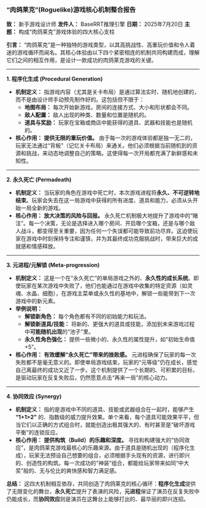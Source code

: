 
### **“肉鸽莱克”(Roguelike)游戏核心机制整合报告**

**致：** 新手游戏设计师
**发件人：** BaseRRT推理引擎
**日期：** 2025年7月20日
**主题：** 构成“肉鸽莱克”游戏体验的四大核心支柱

**引言：**
“肉鸽莱克”是一种独特的游戏类型，以其高挑战性、高重玩价值和令人着迷的游戏循环而闻名。其核心体验由以下四个紧密相连的机制共同构建而成，理解它们之间的相互作用，是设计一款成功的肉鸽莱克游戏的关键。

---

**1. 程序化生成 (Procedural Generation)**

*   **机制定义：** 指游戏内容（尤其是关卡布局）是通过算法实时、随机地创建的，而不是由设计师手动预先制作好的。这包括但不限于：
    *   **地图布局：** 每次开始新游戏，房间的连接方式、大小和形状都会不同。
    *   **敌人配置：** 敌人出现的种类、数量和位置是随机的。
    *   **道具与奖励：** 玩家在宝箱或商店中能获得的道具、武器和技能也是随机的。
*   **核心作用：** **提供无限的重玩价值。** 由于每一次的游戏体验都是独一无二的，玩家无法通过“背板”（记忆关卡布局）来通关。他们必须根据当前随机到的资源和挑战，来动态地调整自己的策略。这使得每一次开局都充满了新鲜感和未知性。

---

**2. 永久死亡 (Permadeath)**

*   **机制定义：** 当玩家的角色在游戏中死亡时，本次游戏进程将**永久、不可逆转地结束**。玩家会失去在这一局游戏中获得的所有进度、道具和能力，必须从头开始一局全新的游戏。
*   **核心作用：** **放大决策的风险与回报。** 永久死亡机制极大地提升了游戏中的“赌注”。每一个决策，无论是选择进入哪个房间、开启哪个宝箱，还是与哪个敌人战斗，都变得至关重要，因为任何一个失误都可能导致前功尽弃。这迫使玩家在游戏中时刻保持专注和谨慎，并为其最终成功克服挑战时，带来巨大的成就感和情感释放。

---

**3. 元进程/元解锁 (Meta-progression)**

*   **机制定义：** 这是一个在“永久死亡”的单局游戏之外的、**永久性的成长系统**。即使玩家在某次游戏中失败了，他们也能通过在游戏中收集的特定资源（如灵魂、水晶、细胞），在游戏主菜单或永久性的基地中，解锁一些能带到下一次游戏中的新元素。
*   **举例说明：**
    *   **解锁新角色：** 每个角色都有不同的初始能力和玩法。
    *   **解锁新道具/技能：** 将新的、更强大的道具或技能，添加到未来游戏过程中**可能随机出现**的“池子”里。
    *   **永久性角色强化：** 提供一些微小的、永久性的属性提升，如“初始生命值+5”。
*   **核心作用：** **有效缓解“永久死亡”带来的挫败感。** 元进程确保了玩家的每一次失败都不是毫无意义的。即使单局游戏结束，玩家的“元等级”仍在成长，感觉自己离最终的成功又近了一步。这个机制提供了一个长期的、可积累的目标，是驱动玩家在反复失败后，仍然愿意点击“再来一局”的核心动力。

---

**4. 协同效应 (Synergy)**

*   **机制定义：** 指的是游戏中不同的道具、技能或武器组合在一起时，能够产生 **“1+1>2”** 的、指数级的威力提升效果。单个来看，每个道具可能效果平平，但当它们以正确的方式组合时，就能创造出极其强大的、有时甚至是“破坏游戏平衡”的连锁反应。
*   **核心作用：** **提供构筑（Build）的乐趣和深度。** 寻找和构建强大的“协同效应”，是肉鸽莱克游戏最核心的乐趣来源。由于道具是随机出现的（程序化生成），玩家无法预设自己想要的组合，必须根据手头现有的资源，进行即兴的、创造性的构筑。每一次成功的“神装”组合，都能给玩家带来如同“中大奖”般的、无与伦比的爽快感和智力满足感。

**总结：**
这四大机制相互依存，共同创造了肉鸽莱克的核心循环：**程序化生成**提供了无限变化的舞台，**永久死亡**提升了表演的风险，**元进程**保证了演员在反复失败中仍能成长，而**协同效应**则是演员在这舞台上能够打出的、最华丽的即兴连招。
